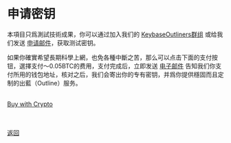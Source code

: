 # 申请密钥

本項目只爲測試技術成果，你可以通过加入我们的 <a href="https://keybase.io/team/outliners">KeybaseOutliners群组</a> 或给我们发送 <a href="mailto:wgredlong@protonmail.com?&subject=申请测试密钥">申请邮件</a>，获取测试密钥。

如果你確實希望長期科學上網，也免各種中斷之苦，那么可以点击下面的支付按钮，選擇支付～0.05BTC的费用，支付完成后，立即发送 <a href="mailto:wgredlong@protonmail.com?&subject=我已完成支付，支付钱包地址见邮件正文，请在核对后创建我的出蓝(Outline)密钥">电子邮件</a> 告知我们你支付所用的钱包地址，核对之后，我们会寄出你的专有密钥，并爲你提供穩固而且定制的出藍（Outline）服务。

<br>
<div> <a class="buy-with-crypto" href="https://commerce.coinbase.com/checkout/27a2a52f-0970-406b-82ad-1b91ae1a6c89"> <span>Buy with Crypto</span> </a> <script src="https://commerce.coinbase.com/v1/checkout.js?version=201807"> </script> </div>

<br><br><a href="https://wgredlong.github.io/">返回</a>
